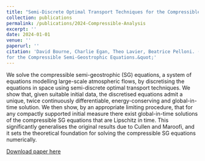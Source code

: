 ```yaml
---
title: "Semi-Discrete Optimal Transport Techniques for the Compressible Semi-Geostrophic Equations"
collection: publications
permalink: /publications/2024-Compressible-Analysis
excerpt: ''
date: 2024-01-01
venue: ''
paperurl: ''
citation: 'David Bourne, Charlie Egan, Theo Lavier, Beatrice Pelloni. (2025) &quot;Semi-Discrete Optimal Transport Techniques
for the Compressible Semi-Geostrophic Equations.&quot;'
---
```

We solve the compressible semi-geostrophic (SG) equations, a system of equations modelling large-scale atmospheric flows, by  discretising the equations in space using semi-discrete optimal transport techniques.  We show that, given suitable initial data, the discretised equations admit a unique, twice continuously differentiable, energy-conserving and global-in-time solution. We then show, by an appropriate limiting procedure, that for any compactly supported initial measure there exist global-in-time solutions of the compressible SG equations that are Lipschitz in time. This significantly generalises the original results due to Cullen and Maroofi, and it sets the theoretical foundation for solving the compressible SG equations numerically.

[Download paper here]()